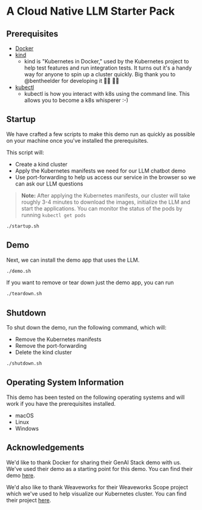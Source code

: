 # A Cloud Native LLM Starter Pack

## Prerequisites

- [Docker](https://docs.docker.com/install/)
- [kind](https://kind.sigs.k8s.io/)
  - kind is "Kubernetes in Docker," used by the Kubernetes project to help test features and run integration tests. It turns out it's a handy way for anyone to spin up a cluster quickly. Big thank you to @bentheelder for developing it 👏🏼 👏🏼
- [kubectl](https://kubernetes.io/docs/tasks/tools/install-kubectl/)
  - kubectl is how you interact with k8s using the command line. This allows you to become a k8s whisperer :-)

## Startup

We have crafted a few scripts to make this demo run as quickly as possible on your machine once you've installed the prerequisites.

This script will:

- Create a kind cluster
- Apply the Kubernetes manifests we need for our LLM chatbot demo
- Use port-forwarding to help us access our service in the browser so we can ask our LLM questions

> **Note:** After applying the Kubernetes manifests, our cluster will take roughly 3-4 minutes to download the images, initialize the LLM and start the applications. You can monitor the status of the pods by running `kubectl get pods`

```sh
./startup.sh
```

## Demo

Next, we can install the demo app that uses the LLM.

```sh
./demo.sh
```

If you want to remove or tear down just the demo app, you can run 

```sh
./teardown.sh
```

## Shutdown

To shut down the demo, run the following command, which will:

- Remove the Kubernetes manifests
- Remove the port-forwarding
- Delete the kind cluster

```sh
./shutdown.sh
```

## Operating System Information

This demo has been tested on the following operating systems and will work if you have the prerequisites installed.

- macOS
- Linux
- Windows

## Acknowledgements

We'd like to thank Docker for sharing their GenAI Stack demo with us. We've used their demo as a starting point for this demo. You can find their demo [here](https://www.docker.com/blog/introducing-a-new-genai-stack/).

We'd also like to thank Weaveworks for their Weaveworks Scope project which we've used to help visualize our Kubernetes cluster. You can find their project [here](https://www.weave.works/oss/scope/).

